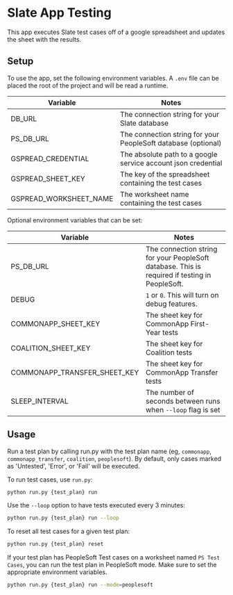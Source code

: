 # Slate App Testing

This app executes Slate test cases off of a google spreadsheet and updates the sheet with the results.


## Setup
To use the app, set the following environment variables. A `.env` file can be placed the root of the project and will be read a runtime.

| Variable | Notes |
|---|---|
| DB_URL | The connection string for your Slate database |
| PS_DB_URL | The connection string for your PeopleSoft database (optional) |
| GSPREAD_CREDENTIAL | The absolute path to a google service account json credential |
| GSPREAD_SHEET_KEY | The key of the spreadsheet containing the test cases |
| GSPREAD_WORKSHEET_NAME | The worksheet name containing the test cases |

Optional environment variables that can be set:

| Variable | Notes |
| --- | --- |
| PS_DB_URL | The connection string for your PeopleSoft database. This is required if testing in PeopleSoft. |
| DEBUG | `1` or `0`. This will turn on debug features. |
| COMMONAPP_SHEET_KEY | The sheet key for CommonApp First-Year tests |
| COALITION_SHEET_KEY | The sheet key for Coalition tests |
| COMMONAPP_TRANSFER_SHEET_KEY | The sheet key for CommonApp Transfer tests |
| SLEEP_INTERVAL | The number of seconds between runs when `--loop` flag is set |


## Usage
Run a test plan by calling run.py with the test plan name (eg, `commonapp`, `commonapp_transfer`, `coalition`, `peoplesoft`). By default, only cases marked as 'Untested', 'Error', or 'Fail' will be executed.

To run test cases, use `run.py`:
```bash
python run.py {test_plan} run
``` 

Use the `--loop` option to have tests executed every 3 minutes:
```bash
python run.py {test_plan} run --loop
```

To reset all test cases for a given test plan:
```bash
python run.py {test_plan} reset
```

If your test plan has PeopleSoft Test cases on a worksheet named `PS Test Cases`, you can run the test plan in PeopleSoft mode. Make sure to set the appropriate environment variables.

```bash
python run.py {test_plan} run --mode=peoplesoft
```